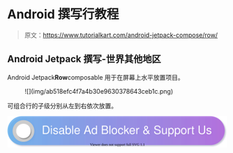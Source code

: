 # Android 撰写行教程

> 原文：<https://www.tutorialkart.com/android-jetpack-compose/row/>

## Android Jetpack 撰写-世界其他地区

Android Jetpack**Row**composable 用于在屏幕上水平放置项目。

<figure class="aligncenter size-large is-resized">![](img/ab518efc4f7a4b30e9630378643ceb1c.png)</figure>

可组合行的子级分别从左到右依次放置。

[![](img/925da31b32d6bc3827932f6c8afb11bb.png)](https://www.tutorialkart.com/)